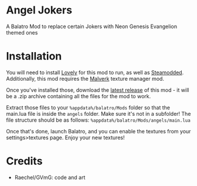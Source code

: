# Angel Jokers
A Balatro Mod to replace certain Jokers with Neon Genesis Evangelion themed ones

# Installation
You will need to install [Lovely](https://github.com/ethangreen-dev/lovely-injector) for this mod to run, as well as [Steamodded](https://github.com/Steamodded/smods/wiki). Additionally, this mod requires the [Malverk](https://github.com/Eremel/Malverk) texture manager mod.

Once you've installed those, download the [latest release](https://github.com/GVmG/angel-jokers/releases/latest) of this mod - it will be a .zip archive containing all the files for the mod to work.

Extract those files to your `%appdata%/balatro/Mods` folder so that the main.lua file is inside the `angels` folder. Make sure it's not in a subfolder! The file structure should be as follows: `%appdata%/balatro/Mods/angels/main.lua`

Once that's done, launch Balatro, and you can enable the textures from your settings>textures page. Enjoy your new textures!

# Credits
- Raechel/GVmG: code and art

